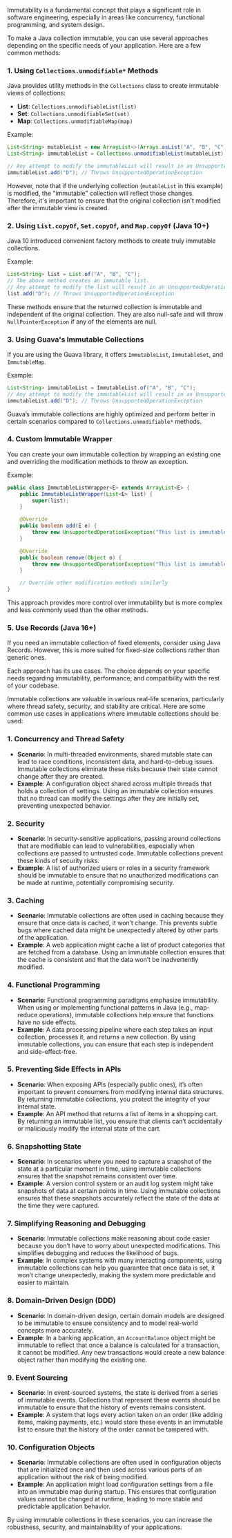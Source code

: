 
Immutability is a fundamental concept that plays a significant role in software engineering, especially in areas like concurrency, functional programming, and system design. 

To make a Java collection immutable, you can use several approaches depending on the specific needs of your application. Here are a few common methods:

### 1. Using `Collections.unmodifiable*` Methods
Java provides utility methods in the `Collections` class to create immutable views of collections:

- **List**: `Collections.unmodifiableList(list)`
- **Set**: `Collections.unmodifiableSet(set)`
- **Map**: `Collections.unmodifiableMap(map)`

Example:
```java
List<String> mutableList = new ArrayList<>(Arrays.asList("A", "B", "C"));
List<String> immutableList = Collections.unmodifiableList(mutableList);

// Any attempt to modify the immutableList will result in an UnsupportedOperationException
immutableList.add("D"); // Throws UnsupportedOperationException
```
However, note that if the underlying collection (`mutableList` in this example) is modified, the "immutable" collection will reflect those changes. Therefore, it's important to ensure that the original collection isn't modified after the immutable view is created.

### 2. Using `List.copyOf`, `Set.copyOf`, and `Map.copyOf` (Java 10+)
Java 10 introduced convenient factory methods to create truly immutable collections.

Example:
```java
List<String> list = List.of("A", "B", "C");
// The above method creates an immutable list.
// Any attempt to modify the list will result in an UnsupportedOperationException
list.add("D"); // Throws UnsupportedOperationException
```
These methods ensure that the returned collection is immutable and independent of the original collection. They are also null-safe and will throw `NullPointerException` if any of the elements are null.

### 3. Using Guava's Immutable Collections
If you are using the Guava library, it offers `ImmutableList`, `ImmutableSet`, and `ImmutableMap`.

Example:
```java
List<String> immutableList = ImmutableList.of("A", "B", "C");
// Any attempt to modify the immutableList will result in an UnsupportedOperationException
immutableList.add("D"); // Throws UnsupportedOperationException
```
Guava’s immutable collections are highly optimized and perform better in certain scenarios compared to `Collections.unmodifiable*` methods.

### 4. Custom Immutable Wrapper
You can create your own immutable collection by wrapping an existing one and overriding the modification methods to throw an exception.

Example:
```java
public class ImmutableListWrapper<E> extends ArrayList<E> {
    public ImmutableListWrapper(List<E> list) {
        super(list);
    }

    @Override
    public boolean add(E e) {
        throw new UnsupportedOperationException("This list is immutable");
    }

    @Override
    public boolean remove(Object o) {
        throw new UnsupportedOperationException("This list is immutable");
    }

    // Override other modification methods similarly
}
```
This approach provides more control over immutability but is more complex and less commonly used than the other methods.

### 5. Use Records (Java 16+)
If you need an immutable collection of fixed elements, consider using Java Records. However, this is more suited for fixed-size collections rather than generic ones.

Each approach has its use cases. The choice depends on your specific needs regarding immutability, performance, and compatibility with the rest of your codebase.

Immutable collections are valuable in various real-life scenarios, particularly where thread safety, security, and stability are critical. Here are some common use cases in applications where immutable collections should be used:

### 1. **Concurrency and Thread Safety**
   - **Scenario**: In multi-threaded environments, shared mutable state can lead to race conditions, inconsistent data, and hard-to-debug issues. Immutable collections eliminate these risks because their state cannot change after they are created.
   - **Example**: A configuration object shared across multiple threads that holds a collection of settings. Using an immutable collection ensures that no thread can modify the settings after they are initially set, preventing unexpected behavior.

### 2. **Security**
   - **Scenario**: In security-sensitive applications, passing around collections that are modifiable can lead to vulnerabilities, especially when collections are passed to untrusted code. Immutable collections prevent these kinds of security risks.
   - **Example**: A list of authorized users or roles in a security framework should be immutable to ensure that no unauthorized modifications can be made at runtime, potentially compromising security.

### 3. **Caching**
   - **Scenario**: Immutable collections are often used in caching because they ensure that once data is cached, it won’t change. This prevents subtle bugs where cached data might be unexpectedly altered by other parts of the application.
   - **Example**: A web application might cache a list of product categories that are fetched from a database. Using an immutable collection ensures that the cache is consistent and that the data won’t be inadvertently modified.

### 4. **Functional Programming**
   - **Scenario**: Functional programming paradigms emphasize immutability. When using or implementing functional patterns in Java (e.g., map-reduce operations), immutable collections help ensure that functions have no side effects.
   - **Example**: A data processing pipeline where each step takes an input collection, processes it, and returns a new collection. By using immutable collections, you can ensure that each step is independent and side-effect-free.

### 5. **Preventing Side Effects in APIs**
   - **Scenario**: When exposing APIs (especially public ones), it’s often important to prevent consumers from modifying internal data structures. By returning immutable collections, you protect the integrity of your internal state.
   - **Example**: An API method that returns a list of items in a shopping cart. By returning an immutable list, you ensure that clients can’t accidentally or maliciously modify the internal state of the cart.

### 6. **Snapshotting State**
   - **Scenario**: In scenarios where you need to capture a snapshot of the state at a particular moment in time, using immutable collections ensures that the snapshot remains consistent over time.
   - **Example**: A version control system or an audit log system might take snapshots of data at certain points in time. Using immutable collections ensures that these snapshots accurately reflect the state of the data at the time they were captured.

### 7. **Simplifying Reasoning and Debugging**
   - **Scenario**: Immutable collections make reasoning about code easier because you don’t have to worry about unexpected modifications. This simplifies debugging and reduces the likelihood of bugs.
   - **Example**: In complex systems with many interacting components, using immutable collections can help you guarantee that once data is set, it won’t change unexpectedly, making the system more predictable and easier to maintain.

### 8. **Domain-Driven Design (DDD)**
   - **Scenario**: In domain-driven design, certain domain models are designed to be immutable to ensure consistency and to model real-world concepts more accurately.
   - **Example**: In a banking application, an `AccountBalance` object might be immutable to reflect that once a balance is calculated for a transaction, it cannot be modified. Any new transactions would create a new balance object rather than modifying the existing one.

### 9. **Event Sourcing**
   - **Scenario**: In event-sourced systems, the state is derived from a series of immutable events. Collections that represent these events should be immutable to ensure that the history of events remains consistent.
   - **Example**: A system that logs every action taken on an order (like adding items, making payments, etc.) would store these events in an immutable list to ensure that the history of the order cannot be tampered with.

### 10. **Configuration Objects**
   - **Scenario**: Immutable collections are often used in configuration objects that are initialized once and then used across various parts of an application without the risk of being modified.
   - **Example**: An application might load configuration settings from a file into an immutable map during startup. This ensures that configuration values cannot be changed at runtime, leading to more stable and predictable application behavior.

By using immutable collections in these scenarios, you can increase the robustness, security, and maintainability of your applications.
